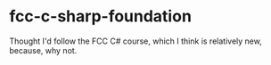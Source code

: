 # fcc-c-sharp-foundation
Thought I'd follow the FCC C# course, which I think is relatively new, because, why not.
